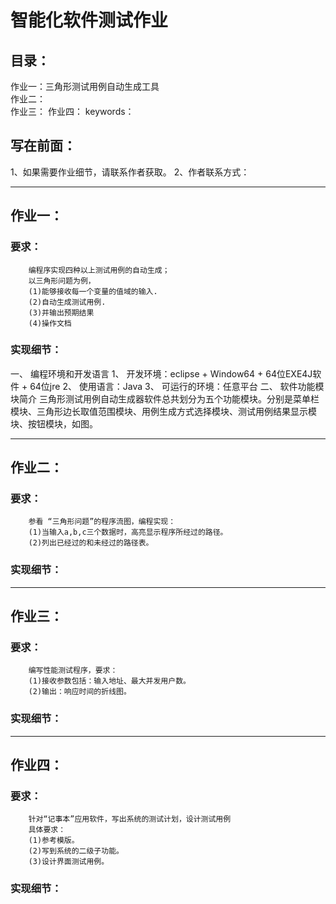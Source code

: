 # 智能化软件测试作业  
## 目录：
作业一：三角形测试用例自动生成工具  
作业二：  
作业三：
作业四：
keywords：

## 写在前面：
1、如果需要作业细节，请联系作者获取。
2、作者联系方式：


---------------------------------
## 作业一：
### 要求：
        编程序实现四种以上测试用例的自动生成；
        以三角形问题为例，
        (1)能够接收每一个变量的值域的输入.
        (2)自动生成测试用例.
        (3)并输出预期结果
        (4)操作文档
        
### 实现细节：
一、	编程环境和开发语言
1、	开发环境：eclipse + Window64 + 64位EXE4J软件 + 64位jre
2、	使用语言：Java
3、	可运行的环境：任意平台
二、	软件功能模块简介
三角形测试用例自动生成器软件总共划分为五个功能模块。分别是菜单栏模块、三角形边长取值范围模块、用例生成方式选择模块、测试用例结果显示模块、按钮模块，如图。



---------------------------------
## 作业二：
### 要求：
        参看 “三角形问题”的程序流图，编程实现：
        (1)当输入a,b,c三个数据时，高亮显示程序所经过的路径。
        (2)列出已经过的和未经过的路径表。

### 实现细节：


---------------------------------
## 作业三：
### 要求：
        编写性能测试程序，要求：
        (1)接收参数包括：输入地址、最大并发用户数。
        (2)输出：响应时间的折线图。

### 实现细节：

---------------------------------
## 作业四：
### 要求：
        针对“记事本”应用软件，写出系统的测试计划，设计测试用例
        具体要求：
        (1)参考模版。
        (2)写到系统的二级子功能。
        (3)设计界面测试用例。

### 实现细节：

















